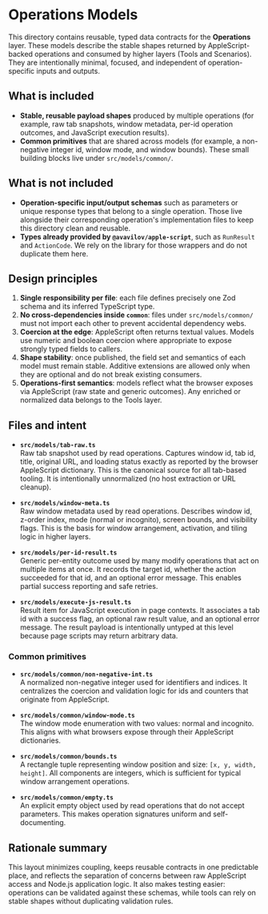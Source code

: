 # Operations Models

This directory contains reusable, typed data contracts for the **Operations** layer. These models describe the stable shapes returned by AppleScript-backed operations and consumed by higher layers (Tools and Scenarios). They are intentionally minimal, focused, and independent of operation-specific inputs and outputs.

## What is included

- **Stable, reusable payload shapes** produced by multiple operations (for example, raw tab snapshots, window metadata, per-id operation outcomes, and JavaScript execution results).
- **Common primitives** that are shared across models (for example, a non-negative integer id, window mode, and window bounds). These small building blocks live under `src/models/common/`.

## What is not included

- **Operation-specific input/output schemas** such as parameters or unique response types that belong to a single operation. Those live alongside their corresponding operation's implementation files to keep this directory clean and reusable.
- **Types already provided by `@avavilov/apple-script`**, such as `RunResult` and `ActionCode`. We rely on the library for those wrappers and do not duplicate them here.

## Design principles

1. **Single responsibility per file**: each file defines precisely one Zod schema and its inferred TypeScript type.
2. **No cross-dependencies inside `common`**: files under `src/models/common/` must not import each other to prevent accidental dependency webs.
3. **Coercion at the edge**: AppleScript often returns textual values. Models use numeric and boolean coercion where appropriate to expose strongly typed fields to callers.
4. **Shape stability**: once published, the field set and semantics of each model must remain stable. Additive extensions are allowed only when they are optional and do not break existing consumers.
5. **Operations-first semantics**: models reflect what the browser exposes via AppleScript (raw state and generic outcomes). Any enriched or normalized data belongs to the Tools layer.

## Files and intent

- **`src/models/tab-raw.ts`**  
  Raw tab snapshot used by read operations. Captures window id, tab id, title, original URL, and loading status exactly as reported by the browser AppleScript dictionary. This is the canonical source for all tab-based tooling. It is intentionally unnormalized (no host extraction or URL cleanup).

- **`src/models/window-meta.ts`**  
  Raw window metadata used by read operations. Describes window id, z-order index, mode (normal or incognito), screen bounds, and visibility flags. This is the basis for window arrangement, activation, and tiling logic in higher layers.

- **`src/models/per-id-result.ts`**  
  Generic per-entity outcome used by many modify operations that act on multiple items at once. It records the target id, whether the action succeeded for that id, and an optional error message. This enables partial success reporting and safe retries.

- **`src/models/execute-js-result.ts`**  
  Result item for JavaScript execution in page contexts. It associates a tab id with a success flag, an optional raw result value, and an optional error message. The result payload is intentionally untyped at this level because page scripts may return arbitrary data.

### Common primitives

- **`src/models/common/non-negative-int.ts`**  
  A normalized non-negative integer used for identifiers and indices. It centralizes the coercion and validation logic for ids and counters that originate from AppleScript.

- **`src/models/common/window-mode.ts`**  
  The window mode enumeration with two values: normal and incognito. This aligns with what browsers expose through their AppleScript dictionaries.

- **`src/models/common/bounds.ts`**  
  A rectangle tuple representing window position and size: `[x, y, width, height]`. All components are integers, which is sufficient for typical window arrangement operations.

- **`src/models/common/empty.ts`**  
  An explicit empty object used by read operations that do not accept parameters. This makes operation signatures uniform and self-documenting.

## Rationale summary

This layout minimizes coupling, keeps reusable contracts in one predictable place, and reflects the separation of concerns between raw AppleScript access and Node.js application logic. It also makes testing easier: operations can be validated against these schemas, while tools can rely on stable shapes without duplicating validation rules.
